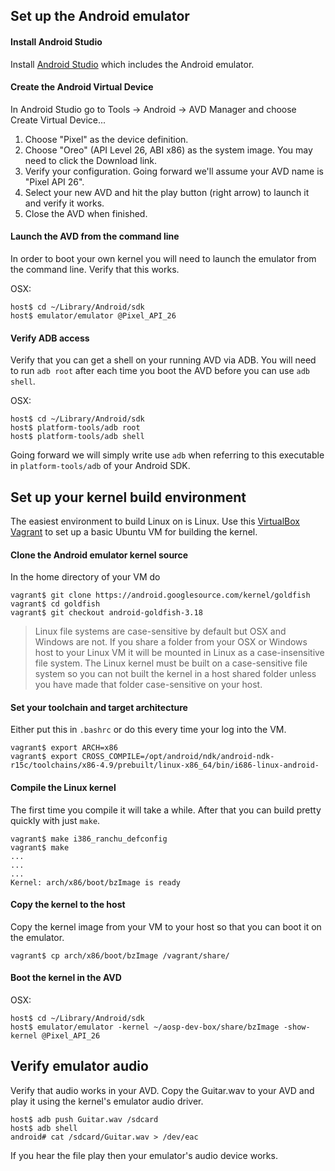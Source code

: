 ## Set up the Android emulator

#### Install Android Studio

Install [Android Studio](https://developer.android.com/studio/index.html) which includes the Android emulator.

#### Create the Android Virtual Device

In Android Studio go to Tools -> Android -> AVD Manager and choose Create Virtual Device...

1. Choose "Pixel" as the device definition.
1. Choose "Oreo" (API Level 26, ABI x86) as the system image. You may need to click the Download link.
1. Verify your configuration. Going forward we'll assume your AVD name is "Pixel API 26".
1. Select your new AVD and hit the play button (right arrow) to launch it and verify it works.
1. Close the AVD when finished.

#### Launch the AVD from the command line

In order to boot your own kernel you will need to launch the emulator from the command line. Verify that this works.

OSX:
```
host$ cd ~/Library/Android/sdk
host$ emulator/emulator @Pixel_API_26
```

#### Verify ADB access

Verify that you can get a shell on your running AVD via ADB. You will need to run `adb root` after each time you boot the AVD before you can use `adb shell`.

OSX:
```
host$ cd ~/Library/Android/sdk
host$ platform-tools/adb root
host$ platform-tools/adb shell
```

Going forward we will simply write use `adb` when referring to this executable in `platform-tools/adb` of your Android SDK.

## Set up your kernel build environment

The easiest environment to build Linux on is Linux. Use this [VirtualBox Vagrant](https://github.com/ryan-boder/aosp-dev-box) to set up a basic Ubuntu VM for building the kernel.

#### Clone the Android emulator kernel source

In the home directory of your VM do
```
vagrant$ git clone https://android.googlesource.com/kernel/goldfish
vagrant$ cd goldfish
vagrant$ git checkout android-goldfish-3.18
```

> Linux file systems are case-sensitive by default but OSX and Windows are not. If you share a folder from your OSX or Windows host to your Linux VM it will be mounted in Linux as a case-insensitive file system. The Linux kernel must be built on a case-sensitive file system so you can not built the kernel in a host shared folder unless you have made that folder case-sensitive on your host.

#### Set your toolchain and target architecture

Either put this in `.bashrc` or do this every time your log into the VM.
```
vagrant$ export ARCH=x86
vagrant$ export CROSS_COMPILE=/opt/android/ndk/android-ndk-r15c/toolchains/x86-4.9/prebuilt/linux-x86_64/bin/i686-linux-android-
```

#### Compile the Linux kernel

The first time you compile it will take a while. After that you can build pretty quickly with just `make`.
```
vagrant$ make i386_ranchu_defconfig
vagrant$ make
...
...
...
Kernel: arch/x86/boot/bzImage is ready
```

#### Copy the kernel to the host

Copy the kernel image from your VM to your host so that you can boot it on the emulator.
```
vagrant$ cp arch/x86/boot/bzImage /vagrant/share/
```

#### Boot the kernel in the AVD

OSX:
```
host$ cd ~/Library/Android/sdk
host$ emulator/emulator -kernel ~/aosp-dev-box/share/bzImage -show-kernel @Pixel_API_26
```

## Verify emulator audio

Verify that audio works in your AVD. Copy the Guitar.wav to your AVD and play it using the kernel's emulator audio driver.

```
host$ adb push Guitar.wav /sdcard
host$ adb shell
android# cat /sdcard/Guitar.wav > /dev/eac
```

If you hear the file play then your emulator's audio device works.
